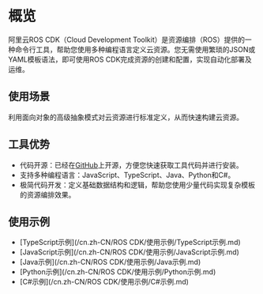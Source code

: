 # 概览

阿里云ROS CDK（Cloud Development Toolkit）是资源编排（ROS）提供的一种命令行工具，帮助您使用多种编程语言定义云资源。您无需使用繁琐的JSON或YAML模板语法，即可使用ROS CDK完成资源的创建和配置，实现自动化部署及运维。

## 使用场景

利用面向对象的高级抽象模式对云资源进行标准定义，从而快速构建云资源。

## 工具优势

-   代码开源：已经在[GitHub](https://github.com/aliyun/Resource-Orchestration-Service-Cloud-Development-Kit)上开源，方便您快速获取工具代码并进行安装。
-   支持多种编程语言：JavaScript、TypeScript、Java、Python和C\#。
-   极简代码开发：定义基础数据结构和逻辑，帮助您使用少量代码实现复杂模板的资源编排效果。

## 使用示例

-   [TypeScript示例](/cn.zh-CN/ROS CDK/使用示例/TypeScript示例.md)
-   [JavaScript示例](/cn.zh-CN/ROS CDK/使用示例/JavaScript示例.md)
-   [Java示例](/cn.zh-CN/ROS CDK/使用示例/Java示例.md)
-   [Python示例](/cn.zh-CN/ROS CDK/使用示例/Python示例.md)
-   [C\#示例](/cn.zh-CN/ROS CDK/使用示例/C#示例.md)

